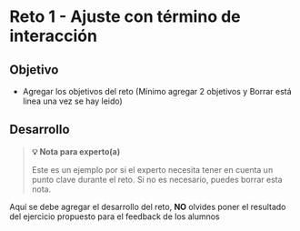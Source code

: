 # Reto 1 - Ajuste con término de interacción

## Objetivo

* Agregar los objetivos del reto (Mínimo agregar 2 objetivos y Borrar está linea una vez se hay leido)

## Desarrollo

>**💡 Nota para experto(a)**
>
> Este es un ejemplo por si el experto necesita tener en cuenta un punto clave durante el reto.
>Si no es necesario, puedes borrar esta nota.

Aquí se debe agregar el desarrollo del reto, **NO** olvides poner el resultado del ejercicio propuesto para el feedback de los alumnos

